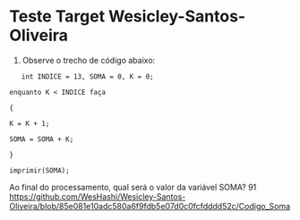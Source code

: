 # Teste Target Wesicley-Santos-Oliveira

1) Observe o trecho de código abaixo:
   
```
   int INDICE = 13, SOMA = 0, K = 0;

enquanto K < INDICE faça

{

K = K + 1;

SOMA = SOMA + K;

}

imprimir(SOMA);
```
Ao final do processamento, qual será o valor da variável SOMA?
91 https://github.com/WesHashi/Wesicley-Santos-Oliveira/blob/85e081e10adc580a6f9fdb5e07d0c0fcfdddd52c/Codigo_Soma
